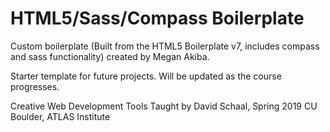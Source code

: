 # HTML5/Sass/Compass Boilerplate 

Custom boilerplate (Built from the HTML5 Boilerplate v7, includes compass and sass functionality) created by Megan Akiba.

Starter template for future projects.
Will be updated as the course progresses.

Creative Web Development Tools
Taught by David Schaal, Spring 2019
CU Boulder, ATLAS Institute


